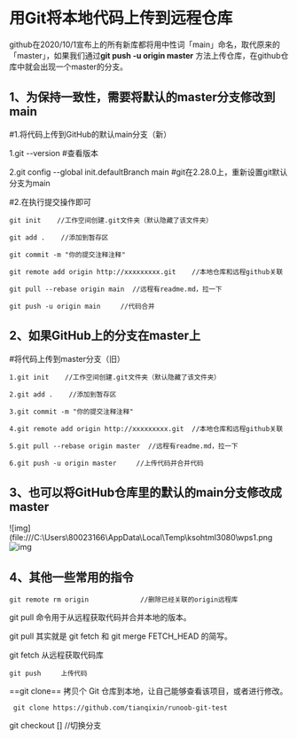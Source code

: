 # 用Git将本地代码上传到远程仓库



​		github在2020/10/1宣布上的所有新库都将用中性词「main」命名，取代原来的「master」，如果我们通过**git push -u origin master** 方法上传仓库，在github仓库中就会出现一个master的分支。



## 1、为保持一致性，需要将默认的master分支修改到main

\#1.将代码上传到GitHub的默认main分支（新）

1.git --version   #查看版本

2.git config --global init.defaultBranch main  #git在2.28.0上，重新设置git默认分支为main

 

\#2.在执行提交操作即可

```
git init    //工作空间创建.git文件夹（默认隐藏了该文件夹）

git add .    //添加到暂存区

git commit -m "你的提交注释注释"

git remote add origin http://xxxxxxxxx.git    //本地仓库和远程github关联

git pull --rebase origin main  //远程有readme.md，拉一下

git push -u origin main     //代码合并
```



## **2、如果GitHub上的分支在master上**

\#将代码上传到master分支（旧）

```
1.git init    //工作空间创建.git文件夹（默认隐藏了该文件夹）

2.git add .    //添加到暂存区

3.git commit -m "你的提交注释注释"

4.git remote add origin http://xxxxxxxxx.git  //本地仓库和远程github关联

5.git pull --rebase origin master  //远程有readme.md，拉一下

6.git push -u origin master     //上传代码并合并代码
```

 

## 3、也可以将GitHub仓库里的默认的main分支修改成master

![img](file:///C:\Users\80023166\AppData\Local\Temp\ksohtml3080\wps1.png![img](file:///C:\Users\80023166\AppData\Local\Temp\ksohtml3080\wps3.jpg) 

 

## 4、其他一些常用的指令

```
git remote rm origin             //删除已经关联的origin远程库
```

git pull  命令用于从远程获取代码并合并本地的版本。

git pull 其实就是 git fetch 和 git merge FETCH_HEAD 的简写。

git fetch 从远程获取代码库

```
git push     上传代码
```

==git clone==  拷贝个 Git 仓库到本地，让自己能够查看该项目，或者进行修改。

```
 git clone https://github.com/tianqixin/runoob-git-test
```

git checkout []     //切换分支
 

 
